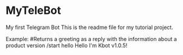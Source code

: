 # MyTeleBot
My first Telegram Bot
This is the readme file for my tutorial project.

Example:
#Returns a greeting as a reply with the information about a product version
/start hello 
Hello I'm Kbot v1.0.5!
